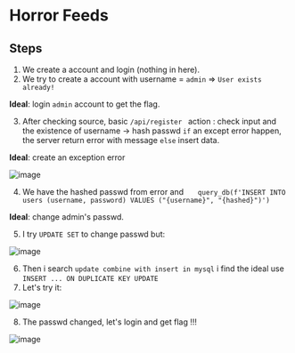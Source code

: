 # Horror Feeds

## Steps

1. We create a account and login (nothing in here).
2. We try to create a account with username = `admin` => `User exists already!`
   
**Ideal**: login `admin` account to get the flag.

3. After checking source, basic `/api/register ` action : check input and the existence of username -> hash passwd  `if` an except error happen, the server return error with message `else` insert data.

**Ideal**: create an exception error 

![image](https://github.com/0jamaKig86/Hack-The-Box.ojmk/assets/95555712/77b525a8-95b6-4be9-91b9-3a63800d9d6c)


4. We have the hashed passwd from error and
`    query_db(f'INSERT INTO users (username, password) VALUES ("{username}", "{hashed}")')
`

**Ideal**: change admin's passwd.

5. I try `UPDATE SET` to change passwd but:

![image](https://github.com/0jamaKig86/Hack-The-Box.ojmk/assets/95555712/75915ece-a6de-4bff-a817-5d391545725e)


6. Then i search ` update combine with insert in mysql ` i find the ideal use `INSERT ... ON DUPLICATE KEY UPDATE`
7. Let's try it: 

![image](https://github.com/0jamaKig86/Hack-The-Box.ojmk/assets/95555712/57cb599d-b204-419f-9236-fe544b96c2e3)


8. The passwd changed, let's login and get flag !!!

![image](https://github.com/0jamaKig86/Hack-The-Box.ojmk/assets/95555712/b2ce90fd-4a18-47c6-965c-2efeab596018)




